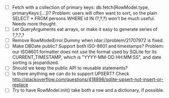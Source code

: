 - [ ] Fetch with a collection of primary keys: db.fetch(RowModel.type, primaryKeys:[...])? Problem: users will often want to sort, so the plain SELECT * FROM persons WHERE id IN (?,?,?) won't be much useful. Needs more thought.
- [ ] Let QueryArguments eat arrays, or make it easy to generate series of ?,?,?,?
- [ ] Remove RowModelError.Dummy when rdar://problem/21707972 is fixed.
- [ ] Make DBDate public? Support both ISO-8601 and timestamps? Problem: our ISO8601 formatter does not use the format used by SQLite for its CURRENT_TIMESTAMP, which is "YYYY-MM-DD HH:MM:SS", and date sorting is jeopardized.
- [ ] Should we keep the public API to reusable statements?
- [ ] Is there anything we can do to support UPSERT? Check http://stackoverflow.com/questions/418898/sqlite-upsert-not-insert-or-replace
- [ ] Try to have RowModel.init() take both a row and a dictionary, if possible.
